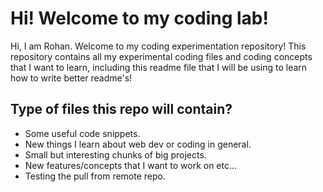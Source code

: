 # Hi! Welcome to my coding lab!

Hi, I am Rohan. Welcome to my coding experimentation repository! This repository contains all my experimental coding files and coding concepts that I want to learn, including this readme file that I will be using to learn how to write better readme's!

## Type of files this repo will contain?

* Some useful code snippets.
* New things I learn about web dev or coding in general.
* Small but interesting chunks of big projects.
* New features/concepts that I want to work on etc...
* Testing the pull from remote repo.